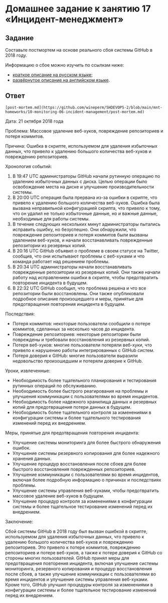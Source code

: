 # Домашнее задание к занятию 17 «Инцидент-менеджмент»

## Задание

Составьте постмортем на основе реального сбоя системы GitHub в 2018 году.

Информацию о сбое можно изучить по ссылкам ниже:

- [краткое описание на русском языке](https://habr.com/ru/post/427301/);
- [развёрнутое описание на английском языке](https://github.blog/2018-10-30-oct21-post-incident-analysis/).

## Ответ

`[post-mortem.md](https://github.com/wineperm/SHDEVOPS-2/blob/main/mnt-homeworks/10-monitoring-06-incident-management/post-mortem.md)`

Дата: 21 октября 2018 года

Проблема: Массовое удаление веб-хуков, повреждение репозиториев и потеря коммитов.

Причина: Ошибка в скрипте, используемом для удаления избыточных данных, что привело к удалению большого количества веб-хуков и повреждению репозиториев.

Хронология событий:

1. В 19:47 UTC администраторы GitHub начали рутинную операцию по удалению избыточных данных с диска. Целью операции было освобождение места на диске и улучшение производительности системы.
2. В 20:00 UTC операция была прервана из-за ошибки в скрипте, что привело к удалению большого количества веб-хуков. Ошибка была вызвана неправильной конфигурацией скрипта, что привело к тому, что он удалил не только избыточные данные, но и важные данные, необходимые для работы системы.
3. В течение следующих нескольких минут администраторы пытались исправить ошибку, но безуспешно. Они обнаружили, что повреждение репозиториев и потеря коммитов были вызваны удалением веб-хуков, и начали восстанавливать поврежденные репозитории из резервных копий.
4. В 20:16 UTC GitHub объявил о проблеме в своем статусе на Twitter, сообщив, что они испытывают проблемы с веб-хуками и что команда работает над решением проблемы.
5. В 20:34 UTC администраторы начали восстанавливать поврежденные репозитории из резервных копий. Они также начали работу над исправлением ошибки в скрипте, чтобы предотвратить повторение инцидента в будущем.
6. В 22:32 UTC GitHub сообщил, что проблема решена и что все репозитории были восстановлены. Они также опубликовали подробное описание произошедшего и меры, принятые для предотвращения повторения инцидента в будущем.

Последствия:

- Потеря коммитов: некоторые пользователи сообщили о потере коммитов, сделанных за несколько часов до инцидента.
- Повреждение репозиториев: некоторые репозитории были повреждены и требовали восстановления из резервных копий.
- Потеря веб-хуков: многие пользователи потеряли веб-хуки, что привело к нарушению работы интегрированных с GitHub систем.
- Потеря доверия к GitHub: многие пользователи выразили недовольство произошедшим и потеряли доверие к GitHub.

Уроки, извлеченные:

- Необходимость более тщательного планирования и тестирования рутинных операций по обслуживанию.
- Необходимость более быстрого реагирования на проблемы и улучшения коммуникации с пользователями во время инцидентов.
- Необходимость более надежного хранилища данных и резервных копий для предотвращения потери данных в будущем.
- Необходимость более тщательного контроля за изменениями в конфигурации системы и более тщательного тестирования изменений перед их внедрением.

Меры, принятые для предотвращения повторения инцидента:

- Улучшение системы мониторинга для более быстрого обнаружения ошибок.
- Улучшение системы резервного копирования для более надежного хранения данных.
- Улучшение процедур восстановления после сбоев для более быстрого восстановления поврежденных репозиториев.
- Улучшение коммуникации с пользователями во время инцидентов, включая более подробную информацию о причинах и последствиях проблемы.
- Улучшение системы управления веб-хуками, чтобы предотвратить массовое удаление веб-хуков в будущем.
- Улучшение процедур контроля за изменениями в конфигурации системы и более тщательное тестирование изменений перед их внедрением.

Заключение:

Сбой системы GitHub в 2018 году был вызван ошибкой в скрипте, используемом для удаления избыточных данных, что привело к удалению большого количества веб-хуков и повреждению репозиториев. Это привело к потере коммитов, повреждению репозиториев и потере веб-хуков, а также к потере доверия к GitHub со стороны многих пользователей. GitHub принял меры для предотвращения повторения инцидента, включая улучшение системы мониторинга, резервного копирования и процедур восстановления после сбоев, а также улучшение коммуникации с пользователями во время инцидентов и улучшение системы управления веб-хуками. Кроме того, GitHub улучшил процедуры контроля за изменениями в конфигурации системы и более тщательное тестирование изменений перед их внедрением.
